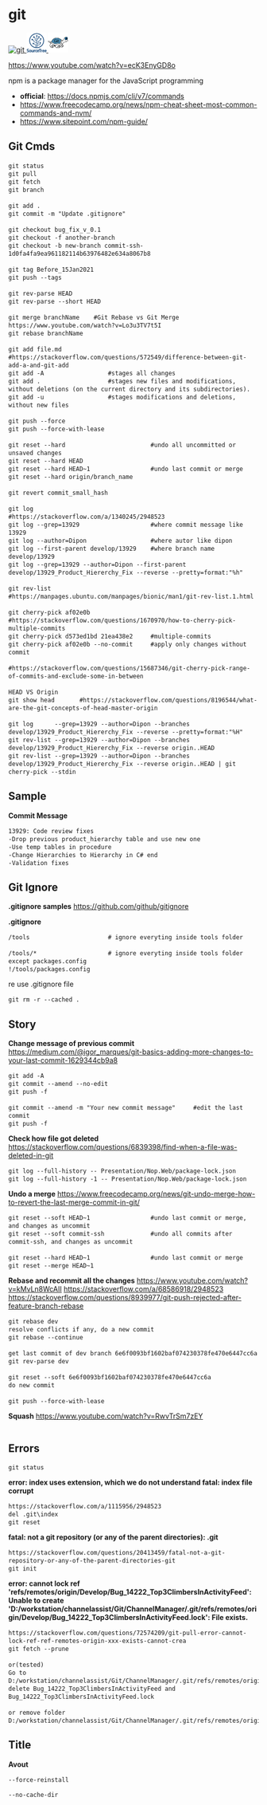 



# git
<p align="left">
    <a href="https://git-scm.com/" target="_blank"> <img src="https://www.vectorlogo.zone/logos/git-scm/git-scm-icon.svg" alt="git" width="40" height="40" /> </a>
    <a href="https://www.sourcetreeapp.com/" target="_blank"> <img src="https://raw.githubusercontent.com/devicons/devicon/master/icons/sourcetree/sourcetree-original-wordmark.svg" alt="sourcetree" width="40" height="40" /> </a>    
    <a href="https://tortoisegit.org/" target="_blank"> <img src="https://raw.githubusercontent.com/devicons/devicon/master/icons/tortoisegit/tortoisegit-original.svg" alt="tortoisegit" width="40" height="40" /> </a>
</p>












https://www.youtube.com/watch?v=ecK3EnyGD8o

npm is a package manager for the JavaScript programming
 -  **official**: https://docs.npmjs.com/cli/v7/commands
 - https://www.freecodecamp.org/news/npm-cheat-sheet-most-common-commands-and-nvm/
 - https://www.sitepoint.com/npm-guide/


## Git Cmds
```
git status
git pull
git fetch
git branch

git add .
git commit -m "Update .gitignore"

git checkout bug_fix_v_0.1
git checkout -f another-branch
git checkout -b new-branch commit-ssh-1d0fa4fa9ea961182114b63976482e634a8067b8

git tag Before_15Jan2021
git push --tags

git rev-parse HEAD
git rev-parse --short HEAD

git merge branchName	#Git Rebase vs Git Merge https://www.youtube.com/watch?v=Lo3u3TV7t5I
git rebase branchName

git add file.md 			#https://stackoverflow.com/questions/572549/difference-between-git-add-a-and-git-add
git add -A 					#stages all changes
git add . 					#stages new files and modifications, without deletions (on the current directory and its subdirectories).
git add -u 					#stages modifications and deletions, without new files

git push --force
git push --force-with-lease

git reset --hard						#undo all uncommitted or unsaved changes
git reset --hard HEAD
git reset --hard HEAD~1					#undo last commit or merge
git reset --hard origin/branch_name

git revert commit_small_hash

git log									#https://stackoverflow.com/a/1340245/2948523
git log --grep=13929					#where commit message like 13929
git log --author=Dipon					#where autor like dipon
git log --first-parent develop/13929	#where branch name develop/13929
git log --grep=13929 --author=Dipon --first-parent develop/13929_Product_Hiererchy_Fix --reverse --pretty=format:"%h"

git rev-list							#https://manpages.ubuntu.com/manpages/bionic/man1/git-rev-list.1.html

git cherry-pick af02e0b					#https://stackoverflow.com/questions/1670970/how-to-cherry-pick-multiple-commits	
git cherry-pick d573ed1bd 21ea438e2		#multiple-commits	
git cherry-pick af02e0b --no-commit		#apply only changes without commit
										#https://stackoverflow.com/questions/15687346/git-cherry-pick-range-of-commits-and-exclude-some-in-between
										
HEAD VS Origin
git show head		#https://stackoverflow.com/questions/8196544/what-are-the-git-concepts-of-head-master-origin

git log      --grep=13929 --author=Dipon --branches develop/13929_Product_Hiererchy_Fix --reverse --pretty=format:"%H"
git rev-list --grep=13929 --author=Dipon --branches develop/13929_Product_Hiererchy_Fix --reverse origin..HEAD
git rev-list --grep=13929 --author=Dipon --branches develop/13929_Product_Hiererchy_Fix --reverse origin..HEAD | git cherry-pick --stdin
```
## Sample
**Commit Message**
```
13929: Code review fixes
-Drop previous product_hierarchy table and use new one
-Use temp tables in procedure
-Change Hierarchies to Hierarchy in C# end
-Validation fixes
```
## Git Ignore
**.gitignore samples**
https://github.com/github/gitignore


**.gitignore**
```
/tools                      # ignore everyting inside tools folder

/tools/*                    # ignore everyting inside tools folder except packages.config
!/tools/packages.config
```
 re use .gitignore file
```
git rm -r --cached .
```

## Story

**Change message of previous commit**
https://medium.com/@igor_marques/git-basics-adding-more-changes-to-your-last-commit-1629344cb9a8
```
git add -A
git commit --amend --no-edit
git push -f

git commit --amend -m "Your new commit message"		#edit the last commit
git push -f
```

**Check how file got deleted**
https://stackoverflow.com/questions/6839398/find-when-a-file-was-deleted-in-git
```
git log --full-history -- Presentation/Nop.Web/package-lock.json
git log --full-history -1 -- Presentation/Nop.Web/package-lock.json
```

**Undo a merge**
https://www.freecodecamp.org/news/git-undo-merge-how-to-revert-the-last-merge-commit-in-git/
```
git reset --soft HEAD~1					#undo last commit or merge, and changes as uncommit
git reset --soft commit-ssh				#undo all commits after commit-ssh, and changes as uncommit

git reset --hard HEAD~1					#undo last commit or merge
git reset --merge HEAD~1
```

**Rebase and recommit all the changes**
https://www.youtube.com/watch?v=kMvLn8WcAII
https://stackoverflow.com/a/68586918/2948523
https://stackoverflow.com/questions/8939977/git-push-rejected-after-feature-branch-rebase
```
git rebase dev
resolve conflicts if any, do a new commit
git rebase --continue

get last commit of dev branch 6e6f0093bf1602baf074230378fe470e6447cc6a
git rev-parse dev

git reset --soft 6e6f0093bf1602baf074230378fe470e6447cc6a
do new commit

git push --force-with-lease
```

**Squash**
https://www.youtube.com/watch?v=RwvTrSm7zEY
```

```

## Errors
```
git status
```
**error: index uses extension, which we do not understand fatal: index file corrupt**
```
https://stackoverflow.com/a/1115956/2948523
del .git\index
git reset
```
**fatal: not a git repository (or any of the parent directories): .git**
```
https://stackoverflow.com/questions/20413459/fatal-not-a-git-repository-or-any-of-the-parent-directories-git
git init

```
**error: cannot lock ref 'refs/remotes/origin/Develop/Bug_14222_Top3ClimbersInActivityFeed': Unable to create 'D:/workstation/channelassist/Git/ChannelManager/.git/refs/remotes/origin/Develop/Bug_14222_Top3ClimbersInActivityFeed.lock': File exists.**
```
https://stackoverflow.com/questions/72574209/git-pull-error-cannot-lock-ref-ref-remotes-origin-xxx-exists-cannot-crea
git fetch --prune

or(tested)
Go to D:/workstation/channelassist/Git/ChannelManager/.git/refs/remotes/origin/Develop/
delete Bug_14222_Top3ClimbersInActivityFeed and Bug_14222_Top3ClimbersInActivityFeed.lock

or remove folder
D:/workstation/channelassist/Git/ChannelManager/.git/refs/remotes/origin
```

## Title
**Avout**
```
--force-reinstall
```
```
--no-cache-dir
```